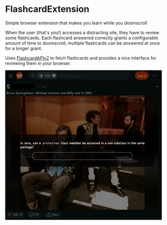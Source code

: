 # FlashcardExtension

Simple browser extension that makes you learn while you doomscroll 


When the user (that's you!) accesses a distracting site, they have to review some flashcards. Each flashcard answered correctly grants a configurable amount of time to doomscroll; multiple flashcards can be answered at once for a longer grant.

Uses [FlashcardAPIv2](https://github.com/blobsey/FlashcardAPIv2) to fetch flashcards and provides a nice interface for reviewing them in your browser.

![screenshot](https://github.com/blobsey/FlashcardExtension/blob/main/media/screenshot.png?raw=true)
